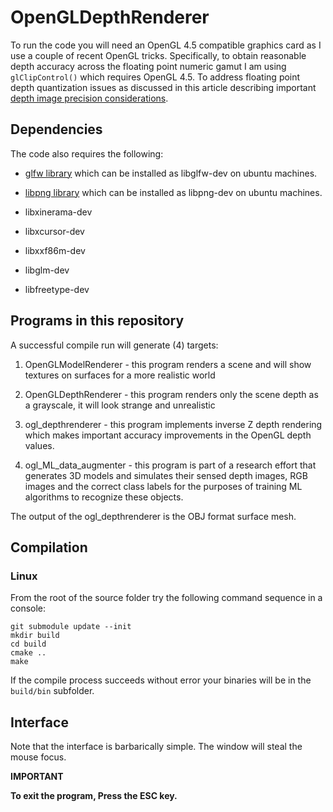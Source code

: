# OpenGLDepthRenderer
To run the code you will need an OpenGL 4.5 compatible graphics card as I use a couple of recent OpenGL tricks. Specifically, to obtain reasonable depth accuracy across the floating point numeric gamut I am using ```glClipControl()``` which requires OpenGL 4.5. To address floating point depth quantization issues as discussed in this article describing important [depth image precision considerations](https://developer.nvidia.com/content/depth-precision-visualized).

## Dependencies

The code also requires the following:

* [glfw library](https://www.glfw.org/) which can be installed as libglfw-dev on ubuntu machines.

* [libpng library](http://www.libpng.org/pub/png/libpng.html) which can be installed as libpng-dev on ubuntu machines.
* libxinerama-dev
* libxcursor-dev
* libxxf86m-dev
* libglm-dev
* libfreetype-dev

## Programs in this repository

A successful compile run will generate (4) targets:

1. OpenGLModelRenderer - this program renders a scene and will show textures on surfaces for a more realistic world

2. OpenGLDepthRenderer - this program renders only the scene depth as a grayscale, it will look strange and unrealistic

3. ogl_depthrenderer - this program implements inverse Z depth rendering which makes important accuracy improvements in the OpenGL depth values.

4. ogl_ML_data_augmenter - this program is part of a research effort that generates 3D models and simulates their sensed depth images, RGB images and the correct class labels for the purposes of training ML algorithms to recognize these objects.

The output of the ogl_depthrenderer is the OBJ format surface mesh.

## Compilation

### Linux
From the root of the source folder try the following command sequence in a console:
```
git submodule update --init
mkdir build
cd build
cmake ..
make
```
If the compile process succeeds without error your binaries will be in the ```build/bin``` subfolder.

## Interface

Note that the interface is barbarically simple. The window will steal the mouse focus. 

**IMPORTANT**

**To exit the program, Press the ESC key.**
